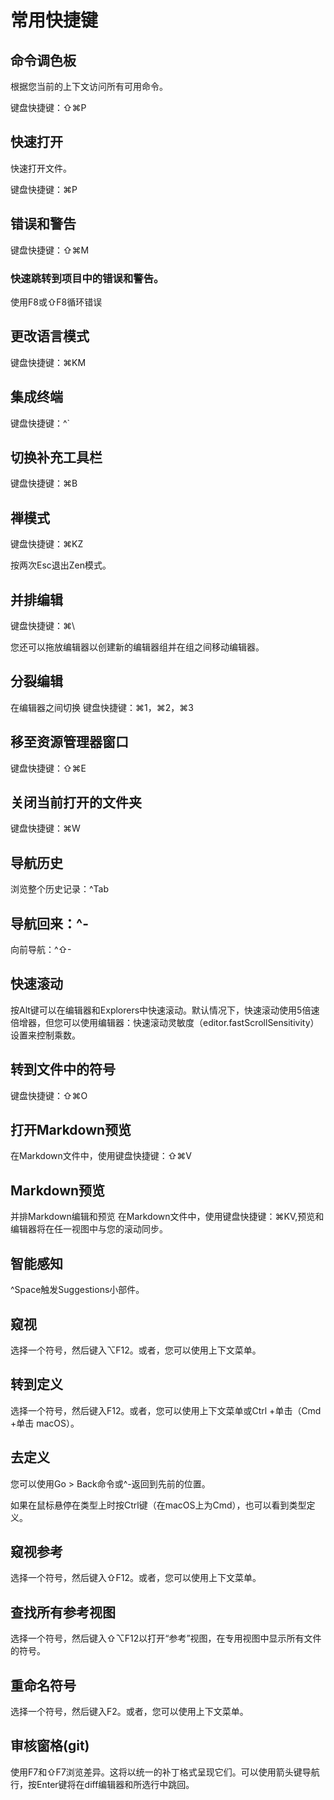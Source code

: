 # 常用快捷键

## 命令调色板

根据您当前的上下文访问所有可用命令。

键盘快捷键：⇧⌘P

## 快速打开

快速打开文件。

键盘快捷键：⌘P

## 错误和警告

键盘快捷键：⇧⌘M

### 快速跳转到项目中的错误和警告。

使用F8或⇧F8循环错误

## 更改语言模式

键盘快捷键：⌘KM

## 集成终端

键盘快捷键：^`

## 切换补充工具栏

键盘快捷键：⌘B

## 禅模式

键盘快捷键：⌘KZ

按两次Esc退出Zen模式。

## 并排编辑

键盘快捷键：⌘\

您还可以拖放编辑器以创建新的编辑器组并在组之间移动编辑器。

## 分裂编辑

在编辑器之间切换
键盘快捷键：⌘1，⌘2，⌘3

## 移至资源管理器窗口

键盘快捷键：⇧⌘E

## 关闭当前打开的文件夹

键盘快捷键：⌘W

## 导航历史

浏览整个历史记录：^Tab

## 导航回来：^-

向前导航：^⇧-

## 快速滚动

按Alt键可以在编辑器和Explorers中快速滚动。默认情况下，快速滚动使用5倍速倍增器，但您可以使用编辑器：快速滚动灵敏度（editor.fastScrollSensitivity）设置来控制乘数。

## 转到文件中的符号

键盘快捷键：⇧⌘O

## 打开Markdown预览

在Markdown文件中，使用键盘快捷键：⇧⌘V

## Markdown预览

并排Markdown编辑和预览
在Markdown文件中，使用键盘快捷键：⌘KV,预览和编辑器将在任一视图中与您的滚动同步。

## 智能感知

^Space触发Suggestions小部件。

## 窥视

选择一个符号，然后键入⌥F12。或者，您可以使用上下文菜单。

## 转到定义

选择一个符号，然后键入F12。或者，您可以使用上下文菜单或Ctrl +单击（Cmd +单击 macOS）。

## 去定义

您可以使用Go > Back命令或^-返回到先前的位置。

如果在鼠标悬停在类型上时按Ctrl键（在macOS上为Cmd），也可以看到类型定义。

## 窥视参考

选择一个符号，然后键入⇧F12。或者，您可以使用上下文菜单。

## 查找所有参考视图

选择一个符号，然后键入⇧⌥F12以打开“参考”视图，在专用视图中显示所有文件的符号。

## 重命名符号

选择一个符号，然后键入F2。或者，您可以使用上下文菜单。

## 审核窗格(git)

使用F7和⇧F7浏览差异。这将以统一的补丁格式呈现它们。可以使用箭头键导航行，按Enter键将在diff编辑器和所选行中跳回。
